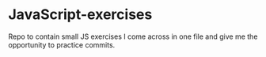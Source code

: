 # JavaScript-exercises
Repo to contain small JS exercises I come across in one file and give me the opportunity to practice commits.
